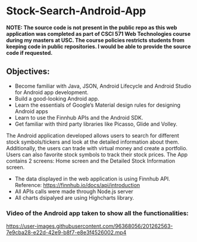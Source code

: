 # Stock-Search-Android-App

**NOTE: The source code is not present in the public repo as this web application was completed as part of CSCI 571 Web Technologies course during my masters at USC. The course policies restricts students from keeping code in public repositories. I would be able to provide the source code if requested.** 

## Objectives:

* Become familiar with Java, JSON, Android Lifecycle and Android Studio for Android app development.
* Build a good-looking Android app.
* Learn the essentials of Google’s Material design rules for designing Android apps
* Learn to use the Finnhub APIs and the Android SDK.
* Get familiar with third party libraries like Picasso, Glide and Volley.

The Android application developed allows users to search for different stock symbols/tickers and look at the detailed information about them. 
Additionally, the users can trade with virtual money and create a portfolio. 
Users can also favorite stock symbols to track their stock prices. The App contains 2 screens: Home screen and the Detailed Stock Information screen.


* The data displayed in the web application is using Finnhub API. Reference: https://finnhub.io/docs/api/introduction
* All APIs calls were made through Node.js server
* All charts dsipalyed are using Highcharts library.


### Video of the Android app taken to show all the functionalities:

https://user-images.githubusercontent.com/96368056/201262563-7e9cba28-e22d-42e9-b8f7-e8e3f4526002.mp4

